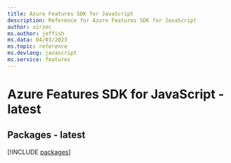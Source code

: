 ```yaml
---
title: Azure Features SDK for JavaScript
description: Reference for Azure Features SDK for JavaScript
author: xirzec
ms.author: jeffish
ms.data: 04/03/2023
ms.topic: reference
ms.devlang: javascript
ms.service: features
---
```

# Azure Features SDK for JavaScript - latest
## Packages - latest
[!INCLUDE [packages](features-index.md)]